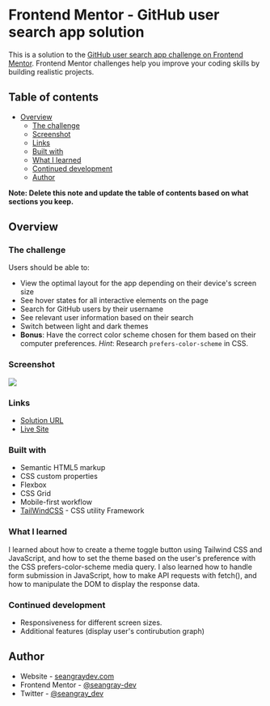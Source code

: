 # Frontend Mentor - GitHub user search app solution

This is a solution to the [GitHub user search app challenge on Frontend Mentor](https://www.frontendmentor.io/challenges/github-user-search-app-Q09YOgaH6). Frontend Mentor challenges help you improve your coding skills by building realistic projects.

## Table of contents

- [Overview](#overview)
  - [The challenge](#the-challenge)
  - [Screenshot](#screenshot)
  - [Links](#links)
  - [Built with](#built-with)
  - [What I learned](#what-i-learned)
  - [Continued development](#continued-development)
  - [Author](#author)

**Note: Delete this note and update the table of contents based on what sections you keep.**

## Overview

### The challenge

Users should be able to:

- View the optimal layout for the app depending on their device's screen size
- See hover states for all interactive elements on the page
- Search for GitHub users by their username
- See relevant user information based on their search
- Switch between light and dark themes
- **Bonus**: Have the correct color scheme chosen for them based on their computer preferences. _Hint_: Research `prefers-color-scheme` in CSS.

### Screenshot

![](./screenshot.jpg)

### Links

- [Solution URL](https://your-solution-url.com)
- [Live Site](https://seangray-dev.github.io/FEM-GitHub-User-Search-App/)

### Built with

- Semantic HTML5 markup
- CSS custom properties
- Flexbox
- CSS Grid
- Mobile-first workflow
- [TailWindCSS](https://https://tailwindcss.com/) - CSS utility Framework

### What I learned

I learned about how to create a theme toggle button using Tailwind CSS and JavaScript, and how to set the theme based on the user's preference with the CSS prefers-color-scheme media query. I also learned how to handle form submission in JavaScript, how to make API requests with fetch(), and how to manipulate the DOM to display the response data.

### Continued development

- Responsiveness for different screen sizes.
- Additional features (display user's contirubution graph)

## Author

- Website - [seangraydev.com](https://www.seangraydev.com)
- Frontend Mentor - [@seangray-dev](https://www.frontendmentor.io/profile/seangray-dev)
- Twitter - [@seangray_dev](https://www.twitter.com/seangray_dev)
